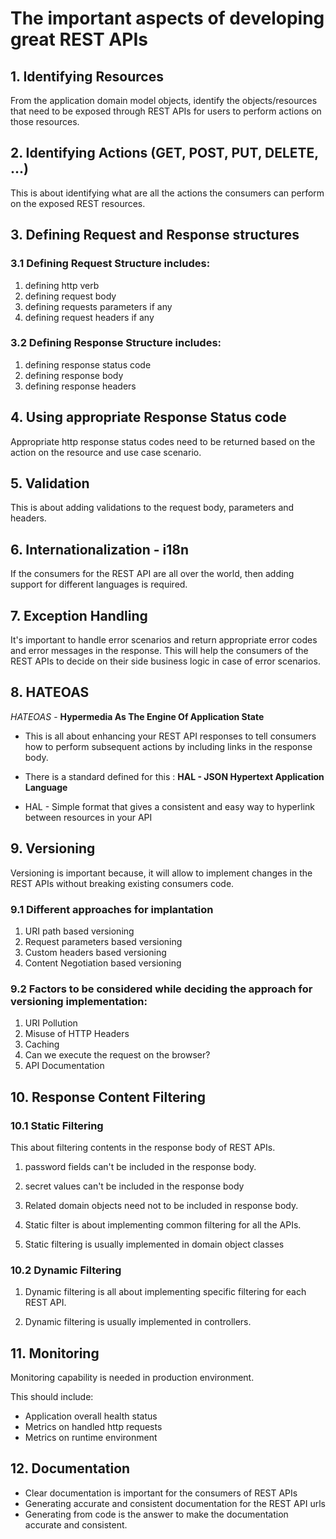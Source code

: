 # The important aspects of developing great REST APIs

##  1. Identifying Resources
From the application domain model objects, identify the objects/resources that need to be exposed through REST APIs for users to perform actions on those resources.


## 2. Identifying Actions (GET, POST, PUT, DELETE, ...)
This is about identifying what are all the actions the consumers can perform on the exposed REST resources.

## 3. Defining Request and Response structures

### 3.1 Defining Request Structure includes:
1. defining http verb
2. defining request body
3. defining requests parameters if any
4. defining request headers if any

### 3.2 Defining Response Structure includes:
1. defining response status code
2. defining response body
3. defining response headers
      
## 4. Using appropriate Response Status code
Appropriate http response status codes need to be returned based on the action on the resource and use case scenario.

## 5. Validation
This is about adding validations to the request body, parameters and headers.
    
## 6. Internationalization - i18n
If the consumers for the REST API are all over the world, then adding support for different languages is required.
## 7. Exception Handling
It's important to handle error scenarios and return appropriate error codes and error messages in the response.
This will help the consumers of the REST APIs to decide on their side business logic in case of error scenarios.

## 8. HATEOAS
*HATEOAS* - **Hypermedia As The Engine Of Application State**

- This is all about enhancing your REST API responses to tell consumers how to perform subsequent actions by including links in the response body.

- There is a standard defined for this : **HAL - JSON Hypertext Application Language**

- HAL - Simple format that gives a consistent and easy way to hyperlink between resources in your API

## 9. Versioning

Versioning is important because, it will allow to implement changes in the REST APIs without breaking existing consumers code.

### 9.1 Different approaches for implantation

1. URI path based versioning
2. Request parameters based versioning
3. Custom headers based versioning
4. Content Negotiation based versioning

### 9.2 Factors to be considered while deciding the approach for versioning implementation:

1. URI Pollution
2. Misuse of HTTP Headers
3. Caching
4. Can we execute the request on the browser?
5. API Documentation

## 10. Response Content Filtering
### 10.1 Static Filtering

This about filtering contents in the response body of REST APIs.

1) password fields can't be included in the response body.

2) secret values can't be included in the response body

3) Related domain objects need not to be included in response body.

4) Static filter is about implementing common filtering for all the APIs.

5) Static filtering is usually implemented in domain object classes

### 10.2 Dynamic Filtering

1. Dynamic filtering is all about implementing specific filtering for each REST API.

2. Dynamic filtering is usually implemented in controllers.

## 11. Monitoring
Monitoring capability is needed in production environment.

This should include:
- Application overall health status
- Metrics on handled http requests
- Metrics on runtime environment

## 12. Documentation

- Clear documentation is important for the consumers of REST APIs
- Generating accurate and consistent documentation for the REST API urls
- Generating from code is the answer to make the documentation accurate and consistent.